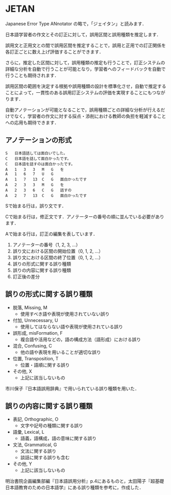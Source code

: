 # JETAN

Japanese Error Type ANnotator の略で，「ジェイタン」と読みます．

日本語学習者の作文とその訂正に対して，誤用区間と誤用種類を推定します．

誤用文と正用文との間で誤用区間を推定することで，誤用と正用での訂正関係を各訂正ごとに数え上げ評価することができます．

さらに，推定した区間に対して，誤用種類の推定も行うことで，訂正システムの詳細な分析を自動で行うことが可能となり，学習者へのフィードバックを自動で行うことも期待されます．

誤用区間の範囲を決定する根拠や誤用種類の設計を標準化させ，自動で推定することによって，一貫性のある誤用訂正システムの評価を実現することにもつながります．

自動アノテーションが可能となることで，誤用種類ごとの詳細な分析が行えるだけでなく，学習者の作文に対する採点・添削における教師の負担を軽減することへの応用も期待できます．

## アノテーションの形式

```
S	日本語話しては面白いでした。
C	日本語を話して面白かったです。
C	日本語を話すのは面白かったです。
A	1	3	3	M	G	を
A	1	6	7	U	G	
A	1	7	13	C	G	面白かったです
A	2	3	3	M	G	を
A	2	3	6	C	G	話すの
A	2	7	13	C	G	面白かったです
```

Sで始まる行は，誤り文です．

Cで始まる行は，修正文です．アノテーターの番号の順に並んでいる必要があります．

Aで始まる行は，訂正の編集を表しています．
1. アノテーターの番号（1, 2, 3, ...）
2. 誤り文における区間の開始位置（0, 1, 2, ...）
3. 誤り文における区間の終了位置（0, 1, 2, ...）
4. 誤りの形式に関する誤り種類
5. 誤りの内容に関する誤り種類
6. 訂正後の差分

## 誤りの形式に関する誤り種類

- 脱落, Missing, M
	- 使用すべき語や表現が使用されていない誤り
- 付加, Unnecessary, U
	- 使用してはならない語や表現が使用されている誤り
- 誤形成, misFormation, F
	- 複合語や活用などの，語の構成方法（語形成）における誤り
- 混合, Confusing, C
	- 他の語や表現を用いることが適切な誤り
- 位置, Transposition, T
	- 位置・語順に関する誤り
- その他, X
	- 上記に該当しないもの

市川保子『日本語誤用辞典』で用いられている誤り種類を用いた．

## 誤りの内容に関する誤り種類

- 表記, Orthographic, O
	- 文字や記号の種類に関する誤り
- 語彙, Lexical, L
	- 語義，語構成，語の意味に関する誤り
- 文法, Grammatical, G
	- 文法に関する誤り
	- 談話に関する誤りも含む
- その他, Y
	- 上記に該当しないもの

明治書院企画編集部編『日本語誤用分析』p.4にあるものと，太田陽子『超基礎日本語教育のための日本語学』にある誤り種類を参考に，作成した．

